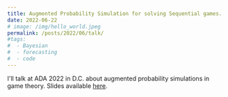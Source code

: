 ```yaml
---
title: Augmented Probability Simulation for solving Sequential games.
date: 2022-06-22
# image: /img/hello_world.jpeg
permalink: /posts/2022/06/talk/
#tags:
#  - Bayesian
#  - forecasting
#  - code
---
```


I'll talk at ADA 2022 in D.C. about augmented probability simulations in game theory. Slides available [here](/files/aps.pdf).